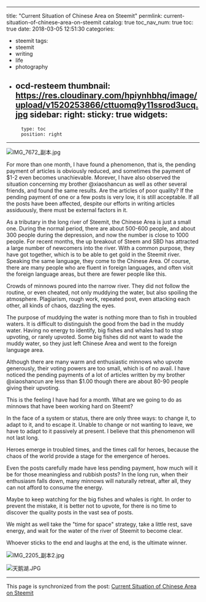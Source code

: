 
---
title: "Current Situation of Chinese Area on Steemit"
permlink: current-situation-of-chinese-area-on-steemit
catalog: true
toc_nav_num: true
toc: true
date: 2018-03-05 12:51:30
categories:
- steemit
tags:
- steemit
- writing
- life
- photography
- ocd-resteem
thumbnail: https://res.cloudinary.com/hpiynhbhq/image/upload/v1520253866/cttuomq9y11ssrod3ucq.jpg
sidebar:
    right:
        sticky: true
widgets:
    -
        type: toc
        position: right
---


![IMG_7672_副本.jpg](https://res.cloudinary.com/hpiynhbhq/image/upload/v1520253866/cttuomq9y11ssrod3ucq.jpg)



For more than one month, I have found a phenomenon, that is, the pending payment of articles is obviously reduced, and sometimes the payment of $1-2 even becomes unachievable. Morever, I have also observed the situation concerning my brother @xiaoshancun as well as other several friends, and found the same results. Are the articles of poor quality? If the pending payment of one or a few posts is very low, it is still acceptable. If all the posts have been affected, despite our efforts in writing articles assiduously, there must be external factors in it.

As a tributary in the long river of Steemit, the Chinese Area is just a small one. During the normal period, there are about 500-600 people, and about 300 people during the depression, and now the number is close to 1000 people. For recent months, the up breakout of Steem and SBD has attracted a large number of newcomers into the river. With a common purpose, they have got together, which is to be able to get gold in the Steemit river. Speaking the same language, they come to the Chinese Area. Of course, there are many people who are fluent in foreign languages, and often visit the foreign language areas, but there are fewer people like this.

Crowds of minnows poured into the narrow river. They did not follow the routine, or even cheated, not only muddying the water, but also spoiling the atmosphere. Plagiarism, rough work, repeated post, even attacking each other, all kinds of chaos, dazzling the eyes.

The purpose of muddying the water is nothing more than to fish in troubled waters. It is difficult to distinguish the good from the bad in the muddy water. Having no energy to identify, big fishes and whales had to stop upvoting, or rarely upvoted. Some big fishes did not want to wade the muddy water, so they just left Chinese Area and went to the foreign language area. 

Although there are many warm and enthusiastic minnows who upvote generously, their voting powers are too small, which is of no avail. I have noticed the pending payments of a lot of articles written by my brother @xiaoshancun are less than $1.00 though there are about 80-90 people giving their upvoting. 

This is the feeling I have had for a month. What are we going to do as minnows that have been working hard on Steemt?

In the face of a system or status, there are only three ways: to change it, to adapt to it, and to escape it. Unable to change or not wanting to leave, we have to adapt to it passively at present. I believe that this phenomenon will not last long.

Heroes emerge in troubled times, and the times call for heroes, because the chaos of the world provide a stage for the emergence of heroes.

Even the posts carefully made have less pending payment, how much will it be for those meaningless and rubbish posts? In the long run, when their enthusiasm falls down, many minnows will naturally retreat, after all, they can not afford to consume the energy.

Maybe to keep watching for the big fishes and whales is right. In order to prevent the mistake, it is better not to upvote, for there is no time to discover the quality posts in the vast sea of posts.

We might as well take the "time for space" strategy, take a little rest, save energy, and wait for the water of the river of Steemit to become clear.

Whoever sticks to the end and laughs at the end, is the ultimate winner.



![IMG_2205_副本2.jpg](https://steemitimages.com/DQmYrKcYs7UPV6E7NTqrciFtTC17VqvobiK3jMLTEfD6q1h/IMG_2205_%E5%89%AF%E6%9C%AC2.jpg)





![天鹅湖.JPG](https://steemitimages.com/DQmRkXMuk2dTFTDTJ66BrrTmqfhsxxTARVMXJzuVu3B5Hax/%E5%A4%A9%E9%B9%85%E6%B9%96.JPG)

- - -

This page is synchronized from the post: [Current Situation of Chinese Area on Steemit](https://steemit.com/@bring/current-situation-of-chinese-area-on-steemit)
